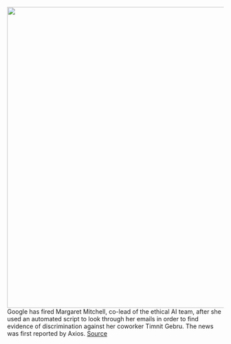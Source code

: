 <img src='https://cdn.vox-cdn.com/thumbor/5oFS12fg229aDqg086JrhTL7PaM=/0x0:2040x1360/1200x800/filters:focal(857x517:1183x843)/cdn.vox-cdn.com/uploads/chorus_image/image/68845703/acastro_180427_1777_0001.0.jpg' width='700px' /><br/>
Google has fired Margaret Mitchell, co-lead of the ethical AI team, after she used an automated script to look through her emails in order to find evidence of discrimination against her coworker Timnit Gebru. The news was first reported by Axios.
<a href='https://www.theverge.com/2021/2/19/22292011/google-second-ethical-ai-researcher-fired'> Source <a/>